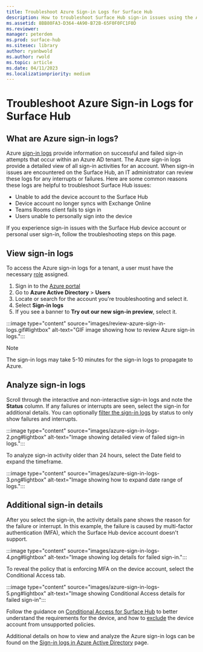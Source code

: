 ```yaml
---
title: Troubleshoot Azure Sign-in Logs for Surface Hub
description: How to troubleshoot Surface Hub sign-in issues using the Azure sign-in logs.
ms.assetid: 8BB80FA3-D364-4A90-B72B-65F0F0FC1F0D
ms.reviewer: 
manager: peterdem
ms.prod: surface-hub
ms.sitesec: library
author: ryanbwold
ms.author: rwold
ms.topic: article
ms.date: 04/11/2023
ms.localizationpriority: medium
---
```


# Troubleshoot Azure Sign-in Logs for Surface Hub

## What are Azure sign-in logs? ##
Azure [sign-in logs](/azure/active-directory/reports-monitoring/concept-sign-ins) provide information on successful and failed sign-in attempts that occur within an Azure AD tenant. The Azure sign-in logs provide a detailed view of all sign-in activities for an account. When sign-in issues are encountered on the Surface Hub, an IT administrator can review these logs for any interrupts or failures. Here are some common reasons these logs are helpful to troubleshoot Surface Hub issues:

- Unable to add the device account to the Surface Hub
- Device account no longer syncs with Exchange Online
- Teams Rooms client fails to sign in
- Users unable to personally sign into the device
 
If you experience sign-in issues with the Surface Hub device account or personal user sign-in, follow the troubleshooting steps on this page.
 
## View sign-in logs ##
To access the Azure sign-in logs for a tenant, a user must have the necessary [role](/azure/active-directory/reports-monitoring/concept-all-sign-ins#how-do-you-access-the-sign-in-logs) assigned.

1. Sign in to the [Azure portal](https://portal.azure.com/)
2. Go to **Azure Active Directory** > **Users**
3. Locate or search for the account you're troubleshooting and select it.
4. Select **Sign-in logs**
5. If you see a banner to **Try out our new sign-in preview**, select it.

:::image type="content" source="images/review-azure-sign-in-logs.gif#lightbox" alt-text="GIF image showing how to review Azure sign-in logs.":::

>[!NOTE]
>The sign-in logs may take 5-10 minutes for the sign-in logs to propagate to Azure.

## Analyze sign-in logs ##
Scroll through the interactive and non-interactive sign-in logs and note the **Status** column. If any failures or interrupts are seen, select the sign-in for additional details. You can optionally [filter the sign-in logs](/azure/active-directory/reports-monitoring/concept-all-sign-ins#filter-the-results) by status to only show failures and interrupts.
 
:::image type="content" source="images/azure-sign-in-logs-2.png#lightbox" alt-text="Image showing detailed view of failed sign-in logs.":::

To analyze sign-in activity older than 24 hours, select the Date field to expand the timeframe.

:::image type="content" source="images/azure-sign-in-logs-3.png#lightbox" alt-text="Image showing how to expand date range of logs.":::

## Additional sign-in details ##
After you select the sign-in, the activity details pane shows the reason for the failure or interrupt. In this example, the failure is caused by multi-factor authentication (MFA), which the Surface Hub device account doesn't support.
 
:::image type="content" source="images/azure-sign-in-logs-4.png#lightbox" alt-text="Image showing log details for failed sign-in.":::

To reveal the policy that is enforcing MFA on the device account, select the Conditional Access tab.

:::image type="content" source="images/azure-sign-in-logs-5.png#lightbox" alt-text="Image showing Conditional Access details for failed sign-in":::

Follow the guidance on [Conditional Access for Surface Hub](conditional-access-for-surface-hub.md) to better understand the requirements for the device, and how to [exclude](conditional-access-for-surface-hub.md#exclude-device-account-from-unsupported-conditional-access-policies) the device account from unsupported policies.
 
Additional details on how to view and analyze the Azure sign-in logs can be found on the [Sign-in logs in Azure Active Directory](/azure/active-directory/reports-monitoring/concept-all-sign-ins) page.



